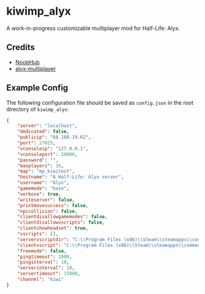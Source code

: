 # kiwimp_alyx
A work-in-progress customizable multiplayer mod for Half-Life: Alyx.

## Credits
- [NoobHub](https://github.com/Overtorment/NoobHub)
- [alyx-multiplayer](https://github.com/ZacharyTalis/alyx-multiplayer)

## Example Config
The following configuration file should be saved as ``config.json`` in the root directory of ``kiwimp_alyx``:
```json
{
    "server": "localhost",
    "dedicated": false,
    "publicip": "68.108.19.62",
    "port": 27025,
    "vconsoleip": "127.0.0.1",
    "vconsoleport": 29000,
    "password": "",
    "maxplayers": 16,
    "map": "mp_kiwitest",
    "hostname": "A Half-Life: Alyx server",
    "username": "Alyx",
    "gamemode": "base",
    "verbose": true,
    "writeserver": false,
    "printmovesuccess": false,
    "npccollision": false,
    "clientdisallowgamemodes": false,
    "clientdisallowvscripts": false,
    "clientshowheadset": true,
    "vscripts": [],
    "servervscriptdir": "C:\\Program Files (x86)\\Steam\\steamapps\\common\\Half-Life Alyx\\game\\hlvr_addons\\kiwimp_alyx\\scripts\\vscripts\\",
    "clientvscript": "C:\\Program Files (x86)\\Steam\\steamapps\\common\\Half-Life Alyx\\game\\hlvr_addons\\kiwimp_alyx\\scripts\\vscripts\\client.lua",
    "freemode": false,
    "pingtimeout": 2000,
    "pinginterval": 10,
    "serverinterval": 10,
    "servertimeout": 15000,
    "channel": "kiwi"
}
```